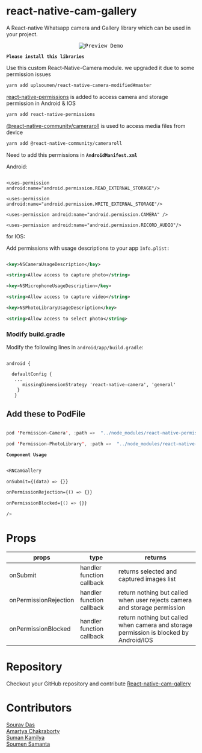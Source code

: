 
# react-native-cam-gallery

A React-native Whatsapp camera and Gallery library which can be used in your project.

<p  align="center">

<kbd>

<img  src="https://github.com/novamaster-git/openSourceResources/blob/main/RNcamGalleryPreview.gif?raw=true" title="Preview Demo"/>

</kbd>

</p>



****`Please install this libraries`****

Use this custom React-Native-Camera module. we upgraded it due to some permission issues

```bash
yarn add uplsoumen/react-native-camera-modified#master

```

  [react-native-permissions](https://www.npmjs.com/package/react-native-permissions "react-native-permissions") is added to access camera and storage permission in Android & IOS

```bash
yarn add react-native-permissions

```

  

[@react-native-community/cameraroll](https://www.npmjs.com/package/@react-native-community/cameraroll "@react-native-community/cameraroll") is used to access media files from device
```bash
yarn add @react-native-community/cameraroll

```




Need to add this permissions in **`AndroidManifest.xml`**

  

Android:

  

```arduino

<uses-permission android:name="android.permission.READ_EXTERNAL_STORAGE"/>

<uses-permission android:name="android.permission.WRITE_EXTERNAL_STORAGE"/>

<uses-permission android:name="android.permission.CAMERA" />

<uses-permission android:name="android.permission.RECORD_AUDIO"/>

```

  

for IOS:

  

Add permissions with usage descriptions to your app `Info.plist:`

  

```xml

<key>NSCameraUsageDescription</key>

<string>Allow access to capture photo</string>

<key>NSMicrophoneUsageDescription</key>

<string>Allow access to capture video</string>

<key>NSPhotoLibraryUsageDescription</key>

<string>Allow access to select photo</string>

```

  

### **Modify build.gradle**

  

Modify the following lines in `android/app/build.gradle`:

  

```

android {

  defaultConfig {
   ...
      missingDimensionStrategy 'react-native-camera', 'general'
  	}
   }

```

  

## Add these to PodFile

  

```swift

pod 'Permission-Camera', :path =>  "../node_modules/react-native-permissions/ios/Camera"

pod 'Permission-PhotoLibrary', :path =>  "../node_modules/react-native-permissions/ios/PhotoLibrary"

```

  
  

****`Component Usage`****

  

```css

<RNCamGallery

onSubmit={(data) => {}}

onPermissionRejection={() => {}}

onPermissionBlocked={() => {}}

/>

```

# Props


| props | type |  returns |
|--|--|--|
| onSubmit | handler function callback | returns selected and captured images list |
| onPermissionRejection | handler function callback | return nothing but called when user rejects camera and storage permission |
| onPermissionBlocked | handler function callback | return nothing but called when camera and storage permission is blocked by Android/IOS |


# Repository 
Checkout your GitHub repository and contribute
[React-native-cam-gallery](https://github.com/uplsourav/react-native-cam-gallery "React-native-cam-gallery") <br/>

# Contributors 
[Sourav Das](https://github.com/uplsourav "UplSourav") <br/>
[Amartya Chakraborty](https://github.com/amartyach98 "Amartya Chakraborty") <br/>
[Suman Kamilya](https://github.com/sumankamilya "Suman Kamilya") <br/>
[Soumen Samanta](https://github.com/novamaster-git "Soumen Samanta") <br/>


